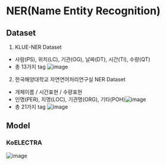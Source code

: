 # NER(Name Entity Recognition)

## Dataset
1. KLUE-NER Dataset
- 사람(PS), 위치(LC), 기관(OG), 날짜(DT), 시간(TI), 수량(QT)
- 총 13가지 tag
![image](https://user-images.githubusercontent.com/77089771/200480987-3589538e-69fd-4df0-a951-0441586a935d.png)

2. 한국해양대학교 자연연어처리연구실 NER Dataset
- 개체이름 / 시간표현 / 수량표현
- 인명(PER), 지명(LOC), 기관명(ORG), 기타(POH)![image](https://user-images.githubusercontent.com/77089771/200485055-87713308-7597-40d0-a85d-2bdbf1d98c5d.png)
- 총 21가지 tag
![image](https://user-images.githubusercontent.com/77089771/200483945-90ff50f3-1c2b-4d78-b961-6a05bfdca698.png)


## Model
### KoELECTRA
![image](https://user-images.githubusercontent.com/77089771/200484907-cbb57131-4f1e-4900-934b-481f1e60e19f.png)
